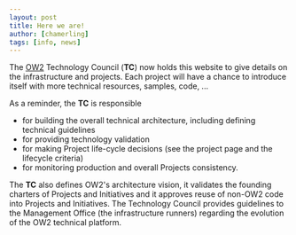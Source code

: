 ```yaml
---
layout: post
title: Here we are!
author: [chamerling]
tags: [info, news]
---
```


The [OW2](http://ow2.org/) Technology Council (**TC**) now holds this website to give details on the infrastructure and projects. Each project will have a chance to introduce itself with more technical resources, samples, code, ...

As a reminder, the **TC** is responsible

- for building the overall technical architecture, including defining technical guidelines
- for providing technology validation
- for making Project life-cycle decisions (see the project page and the lifecycle criteria)
- for monitoring production and overall Projects consistency.

The **TC** also defines OW2's architecture vision, it validates the founding charters of Projects and Initiatives and it approves reuse of non-OW2 code into Projects and Initiatives.
The Technology Council provides guidelines to the Management Office (the infrastructure runners) regarding  the evolution of the OW2 technical platform.
